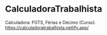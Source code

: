 # CalculadoraTrabalhista
Calculadora: FGTS, Férias e Décimo (Curso).
https://calculadoratrabalhista.netlify.app/
